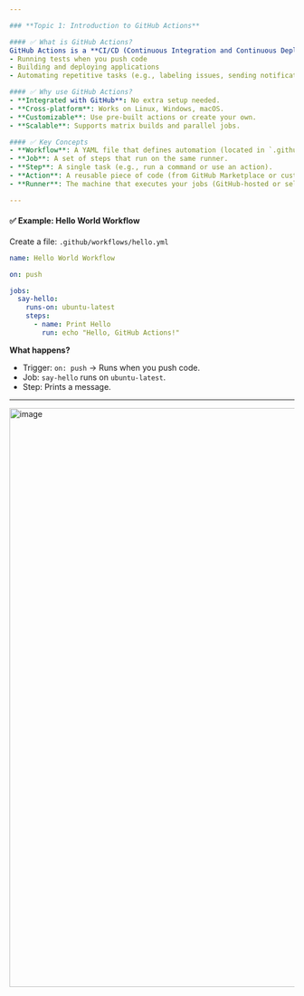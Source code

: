 ```yaml
---

### **Topic 1: Introduction to GitHub Actions**

#### ✅ What is GitHub Actions?
GitHub Actions is a **CI/CD (Continuous Integration and Continuous Deployment)** platform built into GitHub. It allows you to **automate workflows** directly in your repository, such as:
- Running tests when you push code
- Building and deploying applications
- Automating repetitive tasks (e.g., labeling issues, sending notifications)

#### ✅ Why use GitHub Actions?
- **Integrated with GitHub**: No extra setup needed.
- **Cross-platform**: Works on Linux, Windows, macOS.
- **Customizable**: Use pre-built actions or create your own.
- **Scalable**: Supports matrix builds and parallel jobs.

#### ✅ Key Concepts
- **Workflow**: A YAML file that defines automation (located in `.github/workflows/`).
- **Job**: A set of steps that run on the same runner.
- **Step**: A single task (e.g., run a command or use an action).
- **Action**: A reusable piece of code (from GitHub Marketplace or custom).
- **Runner**: The machine that executes your jobs (GitHub-hosted or self-hosted).

---
```


#### ✅ Example: Hello World Workflow
Create a file: `.github/workflows/hello.yml`

```yaml
name: Hello World Workflow

on: push

jobs:
  say-hello:
    runs-on: ubuntu-latest
    steps:
      - name: Print Hello
        run: echo "Hello, GitHub Actions!"
```

**What happens?**
- Trigger: `on: push` → Runs when you push code.
- Job: `say-hello` runs on `ubuntu-latest`.
- Step: Prints a message.

---

<img width="1536" height="1024" alt="image" src="https://github.com/user-attachments/assets/f4ca1018-d20f-41ee-bfef-cf0b8c03a6c9" />


